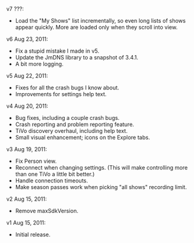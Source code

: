 v7 ???:
* Load the "My Shows" list incrementally, so even long lists of shows appear
  quickly.  More are loaded only when they scroll into view.

v6 Aug 23, 2011:
* Fix a stupid mistake I made in v5.
* Update the JmDNS library to a snapshot of 3.4.1.
* A bit more logging.

v5 Aug 22, 2011:
* Fixes for all the crash bugs I know about.
* Improvements for settings help text.

v4 Aug 20, 2011:
* Bug fixes, including a couple crash bugs.
* Crash reporting and problem reporting feature.
* TiVo discovery overhaul, including help text.
* Small visual enhancement; icons on the Explore tabs.

v3 Aug 19, 2011:
* Fix Person view.
* Reconnect when changing settings.  (This will make controlling more than one TiVo a little bit better.)
* Handle connection timeouts.
* Make season passes work when picking "all shows" recording limit.

v2 Aug 15, 2011:
* Remove maxSdkVersion.

v1 Aug 15, 2011:
* Initial release.
